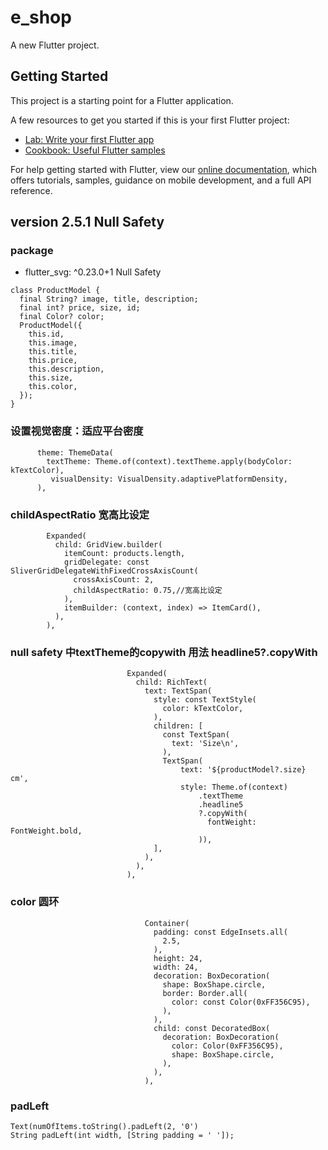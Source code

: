 # e_shop

A new Flutter project.

## Getting Started

This project is a starting point for a Flutter application.

A few resources to get you started if this is your first Flutter project:

- [Lab: Write your first Flutter app](https://flutter.dev/docs/get-started/codelab)
- [Cookbook: Useful Flutter samples](https://flutter.dev/docs/cookbook)

For help getting started with Flutter, view our
[online documentation](https://flutter.dev/docs), which offers tutorials,
samples, guidance on mobile development, and a full API reference.


## version 2.5.1 Null Safety

### package
- flutter_svg: ^0.23.0+1 Null Safety


```
class ProductModel {
  final String? image, title, description;
  final int? price, size, id;
  final Color? color;
  ProductModel({
    this.id,
    this.image,
    this.title,
    this.price,
    this.description,
    this.size,
    this.color,
  });
}

```

### 设置视觉密度：适应平台密度

```
      theme: ThemeData(
        textTheme: Theme.of(context).textTheme.apply(bodyColor: kTextColor),
         visualDensity: VisualDensity.adaptivePlatformDensity,
      ),

```

### childAspectRatio 宽高比设定

```
        Expanded(
          child: GridView.builder(
            itemCount: products.length,
            gridDelegate: const SliverGridDelegateWithFixedCrossAxisCount(
              crossAxisCount: 2,
              childAspectRatio: 0.75,//宽高比设定
            ),
            itemBuilder: (context, index) => ItemCard(),
          ),
        ),

```

### null safety 中textTheme的copywith 用法  headline5?.copyWith

```
                          Expanded(
                            child: RichText(
                              text: TextSpan(
                                style: const TextStyle(
                                  color: kTextColor,
                                ),
                                children: [
                                  const TextSpan(
                                    text: 'Size\n',
                                  ),
                                  TextSpan(
                                      text: '${productModel?.size} cm',
                                      style: Theme.of(context)
                                          .textTheme
                                          .headline5
                                          ?.copyWith(
                                            fontWeight: FontWeight.bold,
                                          )),
                                ],
                              ),
                            ),
                          ),

```

### color 圆环

```
                              Container(
                                padding: const EdgeInsets.all(
                                  2.5,
                                ),
                                height: 24,
                                width: 24,
                                decoration: BoxDecoration(
                                  shape: BoxShape.circle,
                                  border: Border.all(
                                    color: const Color(0xFF356C95),
                                  ),
                                ),
                                child: const DecoratedBox(
                                  decoration: BoxDecoration(
                                    color: Color(0xFF356C95),
                                    shape: BoxShape.circle,
                                  ),
                                ),
                              ),

```

### padLeft 

```
Text(numOfItems.toString().padLeft(2, '0')
String padLeft(int width, [String padding = ' ']);
```